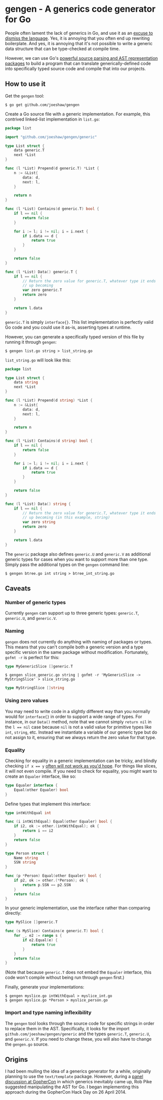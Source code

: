 # gengen - A generics code generator for Go #

People often lament the lack of generics in Go, and use it as an
[excuse to dismiss the
language](http://permalink.gmane.org/gmane.comp.lang.go.general/127789).
Yes, it is annoying that you often end up rewriting boilerplate.  And
yes, it is annoying that it's not possible to write a generic data
structure that can be type-checked at compile time.

However, we can use Go's [powerful source parsing and AST
representation packages](http://golang.org/pkg/go/) to build a program
that can translate generically-defined code into specifically typed
source code and compile that into our projects.

## How to use it ##

Get the `gengen` tool:

    $ go get github.com/joeshaw/gengen

Create a Go source file with a generic implementation.  For example,
this contrived linked-list implementation in `list.go`:

```go
package list

import "github.com/joeshaw/gengen/generic"

type List struct {
    data generic.T
    next *List
}

func (l *List) Prepend(d generic.T) *List {
    n := &List{
        data: d,
        next: l,
    }

    return n
}

func (l *List) Contains(d generic.T) bool {
    if l == nil {
        return false
    }

    for i := l; i != nil; i = i.next {
        if i.data == d {
            return true
        }
    }

    return false
}

func (l *List) Data() generic.T {
    if l == nil {
        // Return the zero value for generic.T, whatever type it ends
        // up becoming
        var zero generic.T
        return zero
    }

    return l.data
}

```

`generic.T` is simply `interface{}`.  This list implementation is
perfectly valid Go code and you could use it as-is, asserting types
at runtime.

However, you can generate a specifically typed version of this file by
running it through `gengen`:

    $ gengen list.go string > list_string.go

`list_string.go` will look like this:

```go
package list

type List struct {
    data string
    next *List
}

func (l *List) Prepend(d string) *List {
    n := &List{
        data: d,
        next: l,
    }

    return n
}

func (l *List) Contains(d string) bool {
    if l == nil {
        return false
    }

    for i := l; i != nil; i = i.next {
        if i.data == d {
            return true
        }
    }

    return false
}

func (l *List) Data() string {
    if l == nil {
        // Return the zero value for generic.T, whatever type it ends
        // up becoming (in this example, string)
        var zero string
        return zero
    }

    return l.data
}

```

The `generic` package also defines `generic.U` and `generic.V` as
additional generic types for cases when you want to support more than
one type.  Simply pass the additional types on the `gengen` command
line:

    $ gengen btree.go int string > btree_int_string.go

## Caveats ##

### Number of generic types ###

Currently `gengen` can support up to three generic types: `generic.T`,
`generic.U`, and `generic.V`.

### Naming ###

`gengen` does not currently do anything with naming of packages or
types.  This means that you can't compile both a generic version and a
type specific version in the same package without modification.
Fortunately, `gofmt -r` is perfect for this:

```go
type MyGenericSlice []generic.T
```

    $ gengen slice_generic.go string | gofmt -r 'MyGenericSlice -> MyStringSlice' > slice_string.go

```go
type MyStringSlice []string
```

### Using zero values ###

You may need to write code in a slightly different way than you
normally would for `interface{}` in order to support a wide range of
types.  For instance, in our `Data()` method, note that we cannot
simply `return nil` in the `l == nil` case because `nil` is not a
valid value for primitive types like `int`, `string`, etc.  Instead we
instantiate a variable of our generic type but do not assign to it,
ensuring that we always return the zero value for that type.

### Equality ###

Checking for equality in a generic implementation can be tricky, and
blindly checking `if x == y` [often will not work as you'd
hope](http://golang.org/ref/spec#Comparison_operators).  For things
like slices, it will not even compile.  If you need to check for
equality, you might want to create an `Equaler` interface, like so:

```go
type Equaler interface {
    Equal(other Equaler) bool
}
```

Define types that implement this interface:


```go
type intWithEqual int

func (i intWithEqual) Equal(other Equaler) bool {
    if i2, ok := other.(intWithEqual); ok {
        return i == i2
    }
    return false
}
```

```go
type Person struct {
    Name string
    SSN string
}

func (p *Person) Equal(other Equaler) bool {
    if p2, ok := other.(*Person); ok {
        return p.SSN == p2.SSN
    }
    return false
}
```

In your generic implementation, use the interface rather than
comparing directly:

```go
type MySlice []generic.T

func (s MySlice) Contains(e generic.T) bool {
    for _, e2 := range s {
        if e2.Equal(e) {
            return true
        }
    }
    return false
}
```

(Note that because `generic.T` does not embed the `Equaler` interface,
this code won't compile without being run through `gengen` first.)

Finally, generate your implementations:

    $ gengen myslice.go intWithEqual > myslice_int.go
    $ gengen myslice.go *Person > myslice_person.go

### Import and type naming inflexibility ###

The `gengen` tool looks through the source code for specific strings
in order to replace them in the AST.  Specifically, it looks for the
import `github.com/joeshaw/gengen/generic` and the types `generic.T`,
`generic.U`, and `generic.V`.  If you need to change these, you will
also have to change the `gengen.go` source.

## Origins ##

I had been mulling the idea of a generics generator for a while,
originally planning to use the `text/template` package.  However,
during a [panel discussion at
GopherCon](http://gophercon.sourcegraph.com/post/83845316771/panel-discussion-with-go-team-members)
in which generics inevitably came up, Rob Pike suggested manipulating
the AST for Go.  I began implementing this approach during the
GopherCon Hack Day on 26 April 2014.
